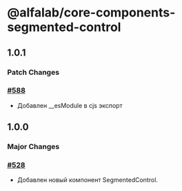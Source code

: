 # @alfalab/core-components-segmented-control

## 1.0.1

### Patch Changes

### [#588](https://github.com/core-ds/core-components/pull/588)

-   Добавлен \_\_esModule в cjs экспорт

## 1.0.0

### Major Changes

### [#528](https://github.com/core-ds/core-components/pull/528)

-   Добавлен новый компонент SegmentedControl.
